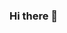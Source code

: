 ### Hi there 👋

<!--
**KyngCoder/kyngcoder** is a ✨ _special_ ✨ repository because its `README.md` (this file) appears on your GitHub profile.

Here are some ideas to get you started:

- 🔭 I’m currently working on an Ecommerce site
- 🌱 I’m currently learning MERN Stack
- 🤔 I’m looking for help with everything 😂
- 💬 Ask me about whatever you feel.Don't mean I will reply with an answer.
- 📫 How to reach me keshawnrkmerchant9@gmail.com
- 😄 Pronouns: he/him
- ⚡ Fun fact: I wathced so much anime I could become a professioanl according to the 10,000 hour rule 😂
https://github-readme-stats.vercel.app/api?username=kyngcoder&&show_icons=true&title_color=ffffff&icon_color=bb2acf&text_color=daf7dc&bg_color=151515
-->

